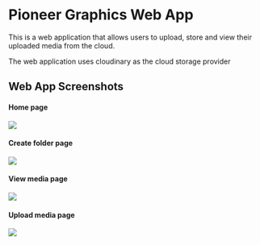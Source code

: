 <h1>Pioneer Graphics Web App</h1>
<p>This is a web application that allows users to upload, store and view their uploaded media from the cloud.</p>
<p>The web application uses cloudinary as the cloud storage provider</p>
<h2>Web App Screenshots</h2>
<h4>Home page</h4>
<img src="https://github.com/kevokagwima/Cloudinary-Graphics/assets/63863253/7a559cbd-c791-42f7-8712-9c317b9ccb7f">
<h4>Create folder page</h4>
<img src="https://github.com/kevokagwima/Cloudinary-Graphics/assets/63863253/ec8e7849-713b-4871-8dcb-3050b7432be7">
<h4>View media page</h4>
<img src="https://github.com/kevokagwima/Cloudinary-Graphics/assets/63863253/9005b471-fd19-4ef0-9a1b-41bf07f5180e">
<h4>Upload media page</h4>
<img src="https://github.com/kevokagwima/Cloudinary-Graphics/assets/63863253/4fa117bb-d619-431f-83a0-104883a3e3d8">
